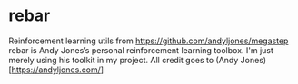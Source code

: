 # rebar
Reinforcement learning utils from https://github.com/andyljones/megastep
rebar is Andy Jones’s personal reinforcement learning toolbox.
I'm just merely using his toolkit in my project. All credit goes to (Andy Jones)[https://andyljones.com/]
